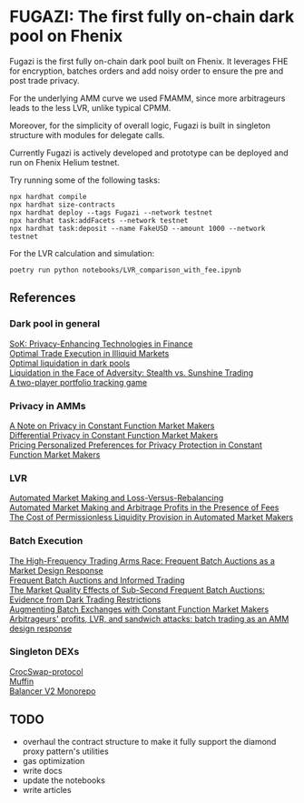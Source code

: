 # FUGAZI: The first fully on-chain dark pool on Fhenix

Fugazi is the first fully on-chain dark pool built on Fhenix. It leverages FHE for encryption, batches orders and add noisy order to ensure the pre and post trade privacy.

For the underlying AMM curve we used FMAMM, since more arbitrageurs leads to the less LVR, unlike typical CPMM.

Moreover, for the simplicity of overall logic, Fugazi is built in singleton structure with modules for delegate calls.

Currently Fugazi is actively developed and prototype can be deployed and run on Fhenix Helium testnet.

Try running some of the following tasks:

```shell
npx hardhat compile
npx hardhat size-contracts
npx hardhat deploy --tags Fugazi --network testnet
npx hardhat task:addFacets --network testnet
npx hardhat task:deposit --name FakeUSD --amount 1000 --network testnet
```

For the LVR calculation and simulation:

```shell
poetry run python notebooks/LVR_comparison_with_fee.ipynb
```

## References

### Dark pool in general

[SoK: Privacy-Enhancing Technologies in Finance](https://ia.cr/2023/122)\
[Optimal Trade Execution in Illiquid Markets](https://doi.org/10.48550/arXiv.0902.2516)\
[Optimal liquidation in dark pools](https://ssrn.com/abstract=2698419)\
[Liquidation in the Face of Adversity: Stealth vs. Sunshine Trading](https://dx.doi.org/10.2139/ssrn.1007014)\
[A two-player portfolio tracking game](https://doi.org/10.48550/arXiv.1911.05122)

### Privacy in AMMs

[A Note on Privacy in Constant Function Market Makers](https://doi.org/10.48550/arXiv.2103.01193)\
[Differential Privacy in Constant Function Market Makers](https://eprint.iacr.org/2021/1101)\
[Pricing Personalized Preferences for Privacy Protection in Constant Function Market Makers](https://doi.org/10.48550/arXiv.2309.14652)

### LVR

[Automated Market Making and Loss-Versus-Rebalancing](https://doi.org/10.48550/arXiv.2208.06046)\
[Automated Market Making and Arbitrage Profits in the Presence of Fees](https://doi.org/10.48550/arXiv.2305.14604)\
[The Cost of Permissionless Liquidity Provision in Automated Market Makers](https://doi.org/10.48550/arXiv.2402.18256)

### Batch Execution

[The High-Frequency Trading Arms Race: Frequent Batch Auctions as a Market Design Response](https://doi.org/10.1093/qje/qjv027)\
[Frequent Batch Auctions and Informed Trading](https://dx.doi.org/10.2139/ssrn.4065547)\
[The Market Quality Effects of Sub-Second Frequent Batch Auctions: Evidence from Dark Trading Restrictions](https://ssrn.com/abstract=4191970)\
[Augmenting Batch Exchanges with Constant Function Market Makers](https://doi.org/10.48550/arXiv.2210.04929)\
[Arbitrageurs' profits, LVR, and sandwich attacks: batch trading as an AMM design response](https://doi.org/10.48550/arXiv.2307.02074)

### Singleton DEXs

[CrocSwap-protocol](https://github.com/CrocSwap/CrocSwap-protocol.git)\
[Muffin](https://github.com/muffinfi/muffin.git)\
[Balancer V2 Monorepo](https://github.com/balancer/balancer-v2-monorepo.git)

## TODO

- overhaul the contract structure to make it fully support the diamond proxy pattern's utilities
- gas optimization
- write docs
- update the notebooks
- write articles
